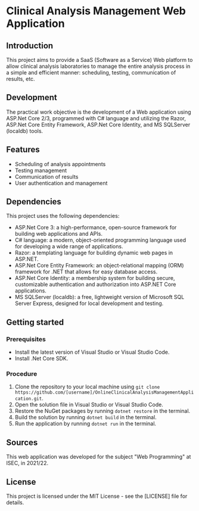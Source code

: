 
# Clinical Analysis Management Web Application

## Introduction

This project aims to provide a SaaS (Software as a Service) Web platform to allow clinical analysis laboratories to manage the entire analysis process in a simple and efficient manner: scheduling, testing, communication of results, etc.

## Development

The practical work objective is the development of a Web application using ASP.Net Core 2/3, programmed with C# language and utilizing the Razor, ASP.Net Core Entity Framework, ASP.Net Core Identity, and MS SQLServer (localdb) tools.

## Features

-   Scheduling of analysis appointments
-   Testing management
-   Communication of results
-   User authentication and management

## Dependencies

This project uses the following dependencies:

 - ASP.Net Core 3: a high-performance, open-source framework for       building web applications and APIs.
 - C# language: a modern, object-oriented programming language used for    developing a wide range of applications. 
 - Razor: a templating language for building dynamic web pages in    ASP.NET. 
 - ASP.Net Core Entity Framework: an object-relational mapping (ORM)    framework for .NET that allows for easy database access. 
 - ASP.Net Core Identity: a membership system for building secure,    customizable authentication and authorization into ASP.NET    Core    applications. 
 - MS SQLServer (localdb): a free, lightweight version of Microsoft SQL    Server Express, designed for local development and  testing.

## Getting started

### Prerequisites
- Install the latest version of Visual Studio or Visual Studio Code.
- Install .Net Core SDK.

### Procedure  

1. Clone the repository to your local machine using `git clone https://github.com/[username]/OnlineClinicalAnalysisManagementApplication.git`. 
2. Open the solution file in Visual Studio or Visual Studio Code. 
3. Restore the NuGet packages by running `dotnet restore` in the terminal. 
4. Build the solution by running `dotnet build` in the terminal. 
5. Run the application by running `dotnet run` in the terminal.


## Sources

This web application was developed for the subject "Web Programming" at ISEC, in 2021/22.

## License

This project is licensed under the MIT License - see the [LICENSE] file for details.

